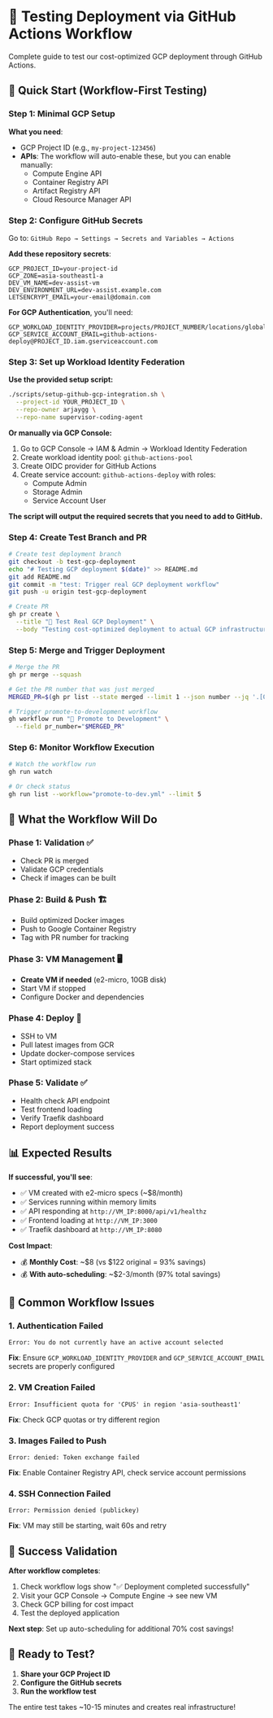 # 🚀 Testing Deployment via GitHub Actions Workflow

Complete guide to test our cost-optimized GCP deployment through GitHub Actions.

## 🎯 Quick Start (Workflow-First Testing)

### Step 1: Minimal GCP Setup

**What you need**:
- GCP Project ID (e.g., `my-project-123456`)
- **APIs**: The workflow will auto-enable these, but you can enable manually:
  - Compute Engine API
  - Container Registry API  
  - Artifact Registry API
  - Cloud Resource Manager API

### Step 2: Configure GitHub Secrets

Go to: `GitHub Repo → Settings → Secrets and Variables → Actions`

**Add these repository secrets**:
```
GCP_PROJECT_ID=your-project-id
GCP_ZONE=asia-southeast1-a
DEV_VM_NAME=dev-assist-vm
DEV_ENVIRONMENT_URL=dev-assist.example.com
LETSENCRYPT_EMAIL=your-email@domain.com
```

**For GCP Authentication**, you'll need:
```
GCP_WORKLOAD_IDENTITY_PROVIDER=projects/PROJECT_NUMBER/locations/global/workloadIdentityPools/POOL_ID/providers/PROVIDER_ID
GCP_SERVICE_ACCOUNT_EMAIL=github-actions-deploy@PROJECT_ID.iam.gserviceaccount.com
```

### Step 3: Set up Workload Identity Federation

**Use the provided setup script:**
```bash
./scripts/setup-github-gcp-integration.sh \
  --project-id YOUR_PROJECT_ID \
  --repo-owner arjaygg \
  --repo-name supervisor-coding-agent
```

**Or manually via GCP Console:**
1. Go to GCP Console → IAM & Admin → Workload Identity Federation
2. Create workload identity pool: `github-actions-pool`
3. Create OIDC provider for GitHub Actions
4. Create service account: `github-actions-deploy` with roles:
   - Compute Admin
   - Storage Admin
   - Service Account User

**The script will output the required secrets that you need to add to GitHub.**

### Step 4: Create Test Branch and PR

```bash
# Create test deployment branch
git checkout -b test-gcp-deployment
echo "# Testing GCP deployment $(date)" >> README.md
git add README.md
git commit -m "test: Trigger real GCP deployment workflow"
git push -u origin test-gcp-deployment

# Create PR
gh pr create \
  --title "🧪 Test Real GCP Deployment" \
  --body "Testing cost-optimized deployment to actual GCP infrastructure"
```

### Step 5: Merge and Trigger Deployment

```bash
# Merge the PR
gh pr merge --squash

# Get the PR number that was just merged
MERGED_PR=$(gh pr list --state merged --limit 1 --json number --jq '.[0].number')

# Trigger promote-to-development workflow
gh workflow run "🚀 Promote to Development" \
  --field pr_number="$MERGED_PR"
```

### Step 6: Monitor Workflow Execution

```bash
# Watch the workflow run
gh run watch

# Or check status
gh run list --workflow="promote-to-dev.yml" --limit 5
```

## 🎯 What the Workflow Will Do

### **Phase 1: Validation** ✅
- Check PR is merged
- Validate GCP credentials
- Check if images can be built

### **Phase 2: Build & Push** 🏗️
- Build optimized Docker images
- Push to Google Container Registry
- Tag with PR number for tracking

### **Phase 3: VM Management** 🖥️
- **Create VM if needed** (e2-micro, 10GB disk)
- Start VM if stopped
- Configure Docker and dependencies

### **Phase 4: Deploy** 🚀
- SSH to VM
- Pull latest images from GCR
- Update docker-compose services
- Start optimized stack

### **Phase 5: Validate** ✅
- Health check API endpoint
- Test frontend loading
- Verify Traefik dashboard
- Report deployment success

## 📊 Expected Results

**If successful, you'll see**:
- ✅ VM created with e2-micro specs (~$8/month)
- ✅ Services running within memory limits
- ✅ API responding at `http://VM_IP:8000/api/v1/healthz`
- ✅ Frontend loading at `http://VM_IP:3000`
- ✅ Traefik dashboard at `http://VM_IP:8080`

**Cost Impact**:
- 💰 **Monthly Cost**: ~$8 (vs $122 original = 93% savings)
- 💰 **With auto-scheduling**: ~$2-3/month (97% total savings)

## 🐛 Common Workflow Issues

### **1. Authentication Failed**
```
Error: You do not currently have an active account selected
```
**Fix**: Ensure `GCP_WORKLOAD_IDENTITY_PROVIDER` and `GCP_SERVICE_ACCOUNT_EMAIL` secrets are properly configured

### **2. VM Creation Failed**
```
Error: Insufficient quota for 'CPUS' in region 'asia-southeast1'
```
**Fix**: Check GCP quotas or try different region

### **3. Images Failed to Push**
```
Error: denied: Token exchange failed
```
**Fix**: Enable Container Registry API, check service account permissions

### **4. SSH Connection Failed**
```
Error: Permission denied (publickey)
```
**Fix**: VM may still be starting, wait 60s and retry

## 🎉 Success Validation

**After workflow completes**:
1. Check workflow logs show "✅ Deployment completed successfully"
2. Visit your GCP Console → Compute Engine → see new VM
3. Check GCP billing for cost impact
4. Test the deployed application

**Next step**: Set up auto-scheduling for additional 70% cost savings!

## 🚀 Ready to Test?

1. **Share your GCP Project ID**
2. **Configure the GitHub secrets**
3. **Run the workflow test**

The entire test takes ~10-15 minutes and creates real infrastructure!